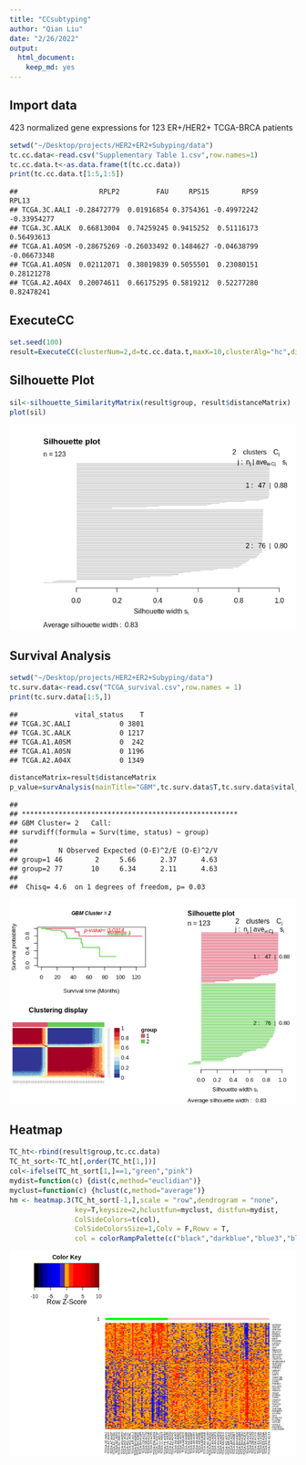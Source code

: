 ```yaml
---
title: "CCsubtyping"
author: "Qian Liu"
date: "2/26/2022"
output: 
  html_document: 
    keep_md: yes
---
```




## Import data

423 normalized gene expressions for 123 ER+/HER2+ TCGA-BRCA patients


```r
setwd("~/Desktop/projects/HER2+ER2+Subyping/data")
tc.cc.data<-read.csv("Supplementary Table 1.csv",row.names=1)
tc.cc.data.t<-as.data.frame(t(tc.cc.data))
print(tc.cc.data.t[1:5,1:5])
```

```
##                    RPLP2         FAU     RPS15        RPS9       RPL13
## TCGA.3C.AALI -0.28472779  0.01916854 0.3754361 -0.49972242 -0.33954277
## TCGA.3C.AALK  0.66813004  0.74259245 0.9415252  0.51116173  0.56493613
## TCGA.A1.A0SM -0.28675269 -0.26033492 0.1484627 -0.04638799 -0.06673348
## TCGA.A1.A0SN  0.02112071  0.38019839 0.5055501  0.23080151  0.28121278
## TCGA.A2.A04X  0.20074611  0.66175295 0.5819212  0.52277280  0.82478241
```
## ExecuteCC


```r
set.seed(100)
result=ExecuteCC(clusterNum=2,d=tc.cc.data.t,maxK=10,clusterAlg="hc",distance="pearson",title="GBM")
```

## Silhouette Plot

```r
sil<-silhouette_SimilarityMatrix(result$group, result$distanceMatrix)
plot(sil)
```

![](CC_files/figure-html/unnamed-chunk-3-1.png)<!-- -->

## Survival Analysis


```r
setwd("~/Desktop/projects/HER2+ER2+Subyping/data")
tc.surv.data<-read.csv("TCGA_survival.csv",row.names = 1)
print(tc.surv.data[1:5,])
```

```
##              vital_status    T
## TCGA.3C.AALI            0 3801
## TCGA.3C.AALK            0 1217
## TCGA.A1.A0SM            0  242
## TCGA.A1.A0SN            0 1196
## TCGA.A2.A04X            0 1349
```


```r
distanceMatrix=result$distanceMatrix
p_value=survAnalysis(mainTitle="GBM",tc.surv.data$T,tc.surv.data$vital_status,result$group,distanceMatrix,similarity=TRUE)
```

```
##                                                      
## *****************************************************
## GBM Cluster= 2   Call:
## survdiff(formula = Surv(time, status) ~ group)
## 
##          N Observed Expected (O-E)^2/E (O-E)^2/V
## group=1 46        2     5.66      2.37      4.63
## group=2 77       10     6.34      2.11      4.63
## 
##  Chisq= 4.6  on 1 degrees of freedom, p= 0.03
```

![](CC_files/figure-html/unnamed-chunk-5-1.png)<!-- -->

## Heatmap


```r
TC_ht<-rbind(result$group,tc.cc.data)
TC_ht_sort<-TC_ht[,order(TC_ht[1,])]
col<-ifelse(TC_ht_sort[1,]==1,"green","pink")
mydist=function(c) {dist(c,method="euclidian")}
myclust=function(c) {hclust(c,method="average")}
hm <- heatmap.3(TC_ht_sort[-1,],scale = "row",dendrogram = "none",
                key=T,keysize=2,hclustfun=myclust, distfun=mydist,
                ColSideColors=t(col),
                ColSideColorsSize=1,Colv = F,Rowv = T,
                col = colorRampPalette(c("black","darkblue","blue3","blue2","blue1","orange","red","red1","red2","red3","darkred")))
```

![](CC_files/figure-html/unnamed-chunk-6-1.png)<!-- -->




